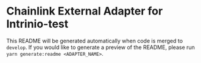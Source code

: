 # Chainlink External Adapter for Intrinio-test

This README will be generated automatically when code is merged to `develop`. If you would like to generate a preview of the README, please run `yarn generate:readme <ADAPTER_NAME>`.
